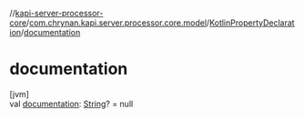 //[kapi-server-processor-core](../../../index.md)/[com.chrynan.kapi.server.processor.core.model](../index.md)/[KotlinPropertyDeclaration](index.md)/[documentation](documentation.md)

# documentation

[jvm]\
val [documentation](documentation.md): [String](https://kotlinlang.org/api/latest/jvm/stdlib/kotlin/-string/index.html)? = null
